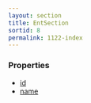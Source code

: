 ```yaml
---
layout: section
title: EntSection
sortid: 8
permalink: 1122-index
---
```


### Properties

* [id](Properties/id.md)
* [name](Properties/name.md)